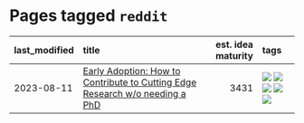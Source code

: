 # Pages tagged `reddit`

|last_modified|title|est. idea maturity|tags
|:---|:---|---:|:---|
|2023-08-11|[Early Adoption: How to Contribute to Cutting Edge Research w/o needing a PhD](../early_adoption_and_fomo.md)|3431|[![](https://img.shields.io/badge/tag-autobiographical-8e95e2)](../tags/autobiographical.md) [![](https://img.shields.io/badge/tag-career_advice-8b768)](../tags/career_advice.md) [![](https://img.shields.io/badge/tag-early_adoption-3c3258)](../tags/early_adoption.md) [![](https://img.shields.io/badge/tag-mentoring-d47f6f)](../tags/mentoring.md) [![](https://img.shields.io/badge/tag-reddit-913db)](../tags/reddit.md)|